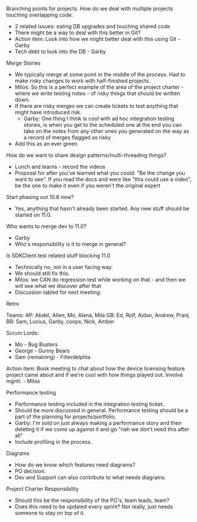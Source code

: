 Branching points for projects. How do we deal with multiple projects touching overlapping code.
- 2 related issues: eating DB upgrades and touching shared code
- There might be a way to deal with this better in Git?
- Action item: Look into how we might better deal with this using Git - Garby
- Tech debt to look into the DB - Garby

Merge Stories
- We typically merge at some point in the middle of the process. Had to make risky changes to work with half-finished projects. 
- Milos: So this is a perfect example of the area of the project charter - where we write testing notes - of risky things that should be written down.
- If there are risky merges we can create tickets to test anything that might have introduced risk.
	- Garby: One thing I think is cool with ad hoc integration testing stories, is when you get to the scheduled one at the end you can take on the notes from any other ones you generated on the way as a record of merges flagged as risky
- Add this as an ever green

How do we want to share design patterns/multi-threading things?
- Lunch and learns - record the videos
- Proposal for after you've learned what you could: "Be the change you want to see". If you read the docs and were like "this could use a video", be the one to make it even if you weren't the original expert

Start phasing out 10.8 now?
- Yes, anything that hasn't already been started. Any new stuff should be started on 11.0.

Who wants to merge dev to 11.0?
- Garby
- Who's responsibility is it to merge in general?

Is SDKClient.test related stuff blocking 11.0
- Technically no, not in a user facing way.
- We should still fix this.
- Milos: we CAN do regression test while working on that - and then we will see what we discover after that
- Discussion tabled for next meeting.

Retro

Teams:
AP: Abdel, Allen, Mo, Alana, Mila
GB: Ed, Rolf, Aidan, Andrew, Pranj
BB: Sam, Lucius, Garby, coops, Nick, Amber

Scrum Lords:
- Mo - Bug Busters
- George - Gunny Bears
- Sam (remaining) - Filterdelphia

Action item: Book meeting to chat about how the device licensing feature project came about and if we're cool with how things played out. Involve mgmt. - Milos

Performance testing
- Performance testing included in the integration testing ticket.
- Should be more discussed in general. Performance testing should be a part of the planning for projects/portfolio.
- Garby: I'm sold on just always making a performance story and then deleting it if we come up against it and go "nah we don't need this after all"
- Include profiling in the process.

Diagrams
- How do we know which features need diagrams?
- PO decision.
- Dev and Support can also contribute to what needs diagrams.

Project Charter Responsibility
- Should this be the responsibility of the PO's, team leads, team?
- Does this need to be updated every sprint? Not really, just needs someone to stay on top of it.
